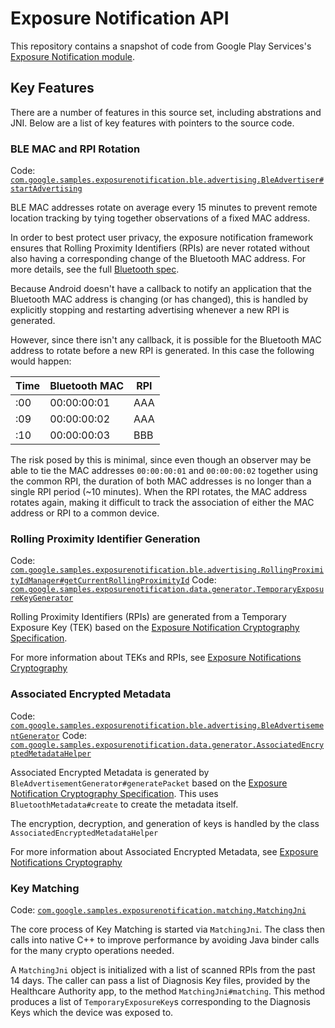 # Exposure Notification API

This repository contains a snapshot of code from Google Play Services's [Exposure Notification
 module][1].

## Key Features

There are a number of features in this source set, including abstrations and JNI. Below are
a list of key features with pointers to the source code.

### BLE MAC and RPI Rotation

Code: [`com.google.samples.exposurenotification.ble.advertising.BleAdvertiser#startAdvertising`][2]

BLE MAC addresses rotate on average every 15 minutes to prevent remote location tracking by tying
together observations of a fixed MAC address.

In order to best protect user privacy, the exposure notification framework ensures that Rolling
Proximity Identifiers (RPIs) are never rotated without also having a corresponding change of the
Bluetooth MAC address. For more details, see the full [Bluetooth spec][3].

Because Android doesn't have a callback to notify an application that the Bluetooth MAC address
is changing (or has changed), this is handled by explicitly stopping and restarting advertising
whenever a new RPI is generated.

However, since there isn't any callback, it is possible for the Bluetooth MAC address to rotate
before a new RPI is generated. In this case the following would happen:

|Time | Bluetooth MAC | RPI |
|-----|---------------|-----|
| :00 | 00:00:00:01   | AAA |
| :09 | 00:00:00:02   | AAA |
| :10 | 00:00:00:03   | BBB |

The risk posed by this is minimal, since even though an observer may be able to tie the MAC
addresses `00:00:00:01` and `00:00:00:02` together using the common RPI, the duration of both
MAC addresses is no longer than a single RPI period (~10 minutes). When the RPI rotates, the
MAC address rotates again, making it difficult to track the association of either the MAC
address or RPI to a common device.

### Rolling Proximity Identifier Generation

Code: [`com.google.samples.exposurenotification.ble.advertising.RollingProximityIdManager#getCurrentRollingProximityId`](exposurenotification/src/main/java/com/google/samples/exposurenotification/ble/advertising/RollingProximityIdManager.java)
Code: [`com.google.samples.exposurenotification.data.generator.TemporaryExposureKeyGenerator`](exposurenotification/src/main/java/com/google/samples/exposurenotification/data/generator/TemporaryExposureKeyGenerator.java)

Rolling Proximity Identifiers (RPIs) are generated from a Temporary Exposure Key (TEK) based on the
[Exposure Notification Cryptography Specification][4].

For more information about TEKs and RPIs, see [Exposure Notifications Cryptography](CRYPTO.md#Temporary-Exposure-Key)

### Associated Encrypted Metadata

Code: [`com.google.samples.exposurenotification.ble.advertising.BleAdvertisementGenerator`](exposurenotification/src/main/java/com/google/samples/exposurenotification/ble/advertising/BleAdvertisementGenerator.java)
Code: [`com.google.samples.exposurenotification.data.generator.AssociatedEncryptedMetadataHelper`](exposurenotification/src/main/java/com/google/samples/exposurenotification/data/generator/AssociatedEncryptedMetadataHelper.java)

Associated Encrypted Metadata is generated by `BleAdvertisementGenerator#generatePacket` based on the
[Exposure Notification Cryptography Specification][4]. This 
uses `BluetoothMetadata#create` to create the metadata itself.

The encryption, decryption, and generation of keys is handled by the
class `AssociatedEncryptedMetadataHelper`

For more information about Associated Encrypted Metadata, see [Exposure Notifications Cryptography](CRYPTO.md#Associated-Encrypted-Metadata)

### Key Matching

Code: [`com.google.samples.exposurenotification.matching.MatchingJni`](exposurenotification/src/main/java/com/google/samples/exposurenotification/matching/MatchingJni.java)

The core process of Key Matching is started via `MatchingJni`. The class then calls into native C++
to improve performance by avoiding Java binder calls for the many crypto operations needed.

A `MatchingJni` object is initialized with a list of scanned RPIs from the past 14 days. The caller
can pass a list of Diagnosis Key files, provided by the Healthcare Authority app, to the method
`MatchingJni#matching`. This method produces a list of `TemporaryExposureKey`s corresponding to the
Diagnosis Keys which the device was exposed to.

[1]: https://developers.google.com/android/exposure-notifications/exposure-notifications-api
[2]: exposurenotification/src/main/java/com/google/samples/exposurenotification/ble/advertising/BleAdvertiser.java
[3]: https://blog.google/documents/70/Exposure_Notification_-_Bluetooth_Specification_v1.2.2.pdf
[4]: https://blog.google/documents/69/Exposure_Notification_-_Cryptography_Specification_v1.2.1.pdf
